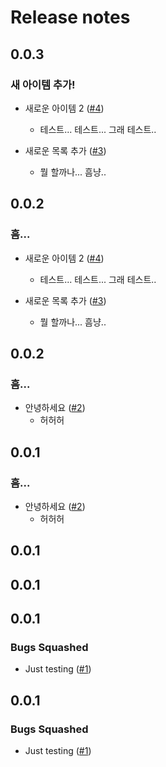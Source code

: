 # Release notes

<!-- do not remove -->

## 0.0.3
### 새 아이템 추가!

- 새로운 아이템 2 ([#4](https://github.com/deep-diver/fastrelease_test/issues/4))
  - 테스트... 테스트... 그래 테스트..

- 새로운 목록 추가 ([#3](https://github.com/deep-diver/fastrelease_test/issues/3))
  - 뭘 할까나... 흠냥..


## 0.0.2
### 흠...

- 새로운 아이템 2 ([#4](https://github.com/deep-diver/fastrelease_test/issues/4))
  - 테스트... 테스트... 그래 테스트..

- 새로운 목록 추가 ([#3](https://github.com/deep-diver/fastrelease_test/issues/3))
  - 뭘 할까나... 흠냥..


## 0.0.2
### 흠...

- 안녕하세요 ([#2](https://github.com/deep-diver/fastrelease_test/issues/2))
  - 허허허


## 0.0.1
### 흠...

- 안녕하세요 ([#2](https://github.com/deep-diver/fastrelease_test/issues/2))
  - 허허허


## 0.0.1




## 0.0.1




## 0.0.1


### Bugs Squashed

- Just testing ([#1](https://github.com/deep-diver/fastrelease_test/issues/1))


## 0.0.1


### Bugs Squashed

- Just testing ([#1](https://github.com/deep-diver/fastrelease_test/issues/1))


